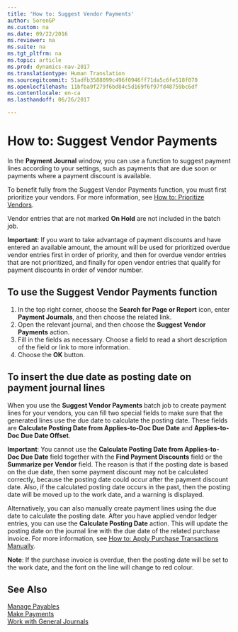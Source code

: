 ```yaml
---
title: 'How to: Suggest Vendor Payments'
author: SorenGP
ms.custom: na
ms.date: 09/22/2016
ms.reviewer: na
ms.suite: na
ms.tgt_pltfrm: na
ms.topic: article
ms.prod: dynamics-nav-2017
ms.translationtype: Human Translation
ms.sourcegitcommit: 51adfb3588099c496f0946ff71da5c6fe518f070
ms.openlocfilehash: 11bfba9f279f6bd84c5d169f6f97fd48759bc6df
ms.contentlocale: en-ca
ms.lasthandoff: 06/26/2017

---
```


# <a name="how-to-suggest-vendor-payments"></a>How to: Suggest Vendor Payments
In the **Payment Journal** window, you can use a function to suggest payment lines according to your settings, such as payments that are due soon or payments where a payment discount is available.

To benefit fully from the Suggest Vendor Payments function, you must first prioritize your vendors. For more information, see [How to: Prioritize Vendors](purchasing-how-prioritize-vendors.md).

Vendor entries that are not marked **On Hold** are not included in the batch job.  

**Important**: If you want to take advantage of payment discounts and have entered an available amount, the amount will be used for prioritized overdue vendor entries first in order of priority, and then for overdue vendor entries that are not prioritized, and finally for open vendor entries that qualify for payment discounts in order of vendor number.

## <a name="to-use-the-suggest-vendor-payments-function"></a>To use the Suggest Vendor Payments function
1. In the top right corner, choose the **Search for Page or Report** icon, enter **Payment Journals**, and then choose the related link.
2. Open the relevant journal, and then choose the **Suggest Vendor Payments** action.
3. Fill in the fields as necessary. Choose a field to read a short description of the field or link to more information.
4. Choose the **OK** button.

## <a name="to-insert-the-due-date-as-posting-date-on-payment-journal-lines"></a>To insert the due date as posting date on payment journal lines
When you use the **Suggest Vendor Payments** batch job to create payment lines for your vendors, you can fill two special fields to make sure that the generated lines use the due date to calculate the posting date. These fields are **Calculate Posting Date from Applies-to-Doc Due Date** and **Applies-to-Doc Due Date Offset**.

**Important**: You cannot use the **Calculate Posting Date from Applies-to-Doc Due Date** field together with the **Find Payment Discounts** field or the **Summarize per Vendor** field. The reason is that if the posting date is based on the due date, then some payment discount may not be calculated correctly, because the posting date could occur after the payment discount date.
Also, if the calculated posting date occurs in the past, then the posting date will be moved up to the work date, and a warning is displayed.

Alternatively, you can also manually create payment lines using the due date to calculate the posting date. After you have applied vendor ledger entries, you can use the **Calculate Posting Date** action. This will update the posting date on the journal line with the due date of the related purchase invoice. For more information, see [How to: Apply Purchase Transactions Manually](payables-how-apply-purchase-transactions-manually.md).  

**Note**: If the purchase invoice is overdue, then the posting date will be set to the work date, and the font on the line will change to red colour.

## <a name="see-also"></a>See Also
[Manage Payables](payables-manage-payables.md)  
[Make Payments](payables-make-payments.md)  
[Work with General Journals](ui-work-general-journals.md)


